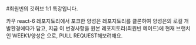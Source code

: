 #최원빈의 깃허브 1:1 특강입니다.

카우 react-6 레포지토리에서 포크한 양성은 레포지토리를 클론하여 양성은의 로컬 개발환경에다가 담고,
지금 이 변경사항을 원본 레포지토리(최원빈 메이드)에 현재 브랜치인 WEEK1/양성은 으로, PULL REQUEST해보려해요.